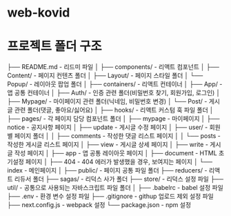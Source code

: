 # web-kovid

# 프로젝트 폴더 구조

├── README.md                 - 리드미 파일
│
├── components/               - 리액트 컴포넌트
│   ├── Content/              - 페이지 컨텐츠 폴더
│   ├── Layout/               - 페이지 스타일 폴더
│   └── Popup/                - 레이아웃 팝업 폴더 
│
├── containers/               - 리액트 컨테이너
│   ├── App/                  - 앱 공통 컨테이너
│   ├── Auth/                 - 인증 관련 폴더(비밀번호 찾기, 회원가입, 로그인)
│   ├── Mypage/               - 마이페이지 관련 폴더(닉네임, 비밀번호 변경)
│   └── Post/                 - 게시글 관련 폴더(댓글, 좋아요/싫어요)
│
├── hooks/                    - 리액트 커스텀 훅 파일 폴더
│
├── pages/                    - 각 페이지 담당 컴포넌트 폴더
│   ├── mypage                - 마이페이지
│   ├── notice                - 공지사항 페이지
│   ├── update                - 게시글 수정 페이지
│   ├── user/                 - 회원별 페이지 폴더
│   │   ├── comments          - 작성한 댓글 리스트 페이지
│   │   └── posts             - 작성한 게시글 리스트 페이지
│   ├── view                  - 게시글 상세 페이지
│   ├── write                 - 게시글 작성 페이지
│   ├── app                   - 앱 공통 레이아웃 페이지
│   ├── document              - HTML 초기설정 페이지
│   ├── 404                   - 404 에러가 발생했을 경우, 보여지는 페이지
│   └── index                 - 메인페이지
│
├── public/                   - 페이지 공통 파일 폴더
├── reducers/                 - 리액트 리듀서 폴더
├── sagas/                    - 리덕스 사가 폴더
├── store/                    - 리덕스 설정 파일
├── util/                     - 공통으로 사용되는 자바스크립트 파일 폴더
│
├── .babelrc                  - babel 설정 파일
├── .env                      - 환경 변수 설정 파일
├── .gitignore                - githup 업로드 제외 설정 파일
├── next.config.js            - webpack 설정
└── package.json              - npm 설정



